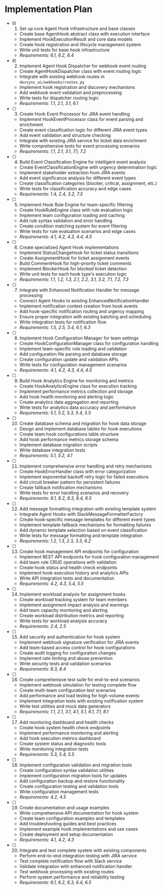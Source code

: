 # Implementation Plan

- [x] 1. Set up core Agent Hook infrastructure and base classes
  - Create base AgentHook abstract class with execution interface
  - Implement HookExecutionResult and core data models
  - Create hook registration and lifecycle management system
  - Write unit tests for base hook infrastructure
  - _Requirements: 6.1, 6.2, 6.4_

- [x] 2. Implement Agent Hook Dispatcher for webhook event routing
  - Create AgentHookDispatcher class with event routing logic
  - Integrate with existing webhook routes in `devsync_ai/webhooks/routes.py`
  - Implement hook registration and discovery mechanisms
  - Add webhook event validation and preprocessing
  - Write tests for dispatcher routing logic
  - _Requirements: 1.1, 2.1, 3.1, 6.1_

- [ ] 3. Create Hook Event Processor for JIRA event handling
  - Implement HookEventProcessor class for event parsing and enrichment
  - Create event classification logic for different JIRA event types
  - Add event validation and structure checking
  - Integrate with existing JIRA service for ticket data enrichment
  - Write comprehensive tests for event processing scenarios
  - _Requirements: 1.1, 2.1, 3.1, 7.1, 7.2_

- [ ] 4. Build Event Classification Engine for intelligent event analysis
  - Create EventClassificationEngine with urgency determination logic
  - Implement stakeholder extraction from JIRA events
  - Add event significance analysis for different event types
  - Create classification categories (blocker, critical, assignment, etc.)
  - Write tests for classification accuracy and edge cases
  - _Requirements: 1.4, 2.4, 3.2, 7.3_

- [ ] 5. Implement Hook Rule Engine for team-specific filtering
  - Create HookRuleEngine class with rule evaluation logic
  - Implement team configuration loading and caching
  - Add rule syntax validation and error handling
  - Create condition matching system for event filtering
  - Write tests for rule evaluation scenarios and edge cases
  - _Requirements: 4.1, 4.2, 4.3, 4.4, 4.5_

- [ ] 6. Create specialized Agent Hook implementations
  - Implement StatusChangeHook for ticket status transitions
  - Create AssignmentHook for ticket assignment events
  - Build CommentHook for high-priority ticket comments
  - Implement BlockerHook for blocked ticket detection
  - Write unit tests for each hook type's execution logic
  - _Requirements: 1.1, 1.2, 1.3, 2.1, 2.2, 3.1, 3.2, 7.1, 7.2, 7.3_

- [ ] 7. Integrate with Enhanced Notification Handler for message processing
  - Connect Agent Hooks to existing EnhancedNotificationHandler
  - Implement notification context creation from hook events
  - Add hook-specific notification routing and urgency mapping
  - Ensure proper integration with existing batching and scheduling
  - Write integration tests for notification flow
  - _Requirements: 1.5, 2.5, 3.4, 6.1, 6.3_

- [ ] 8. Implement Hook Configuration Manager for team settings
  - Create HookConfigurationManager class for configuration handling
  - Implement team-specific rule loading and validation
  - Add configuration file parsing and database storage
  - Create configuration update and validation APIs
  - Write tests for configuration management scenarios
  - _Requirements: 4.1, 4.2, 4.3, 4.4, 4.5_

- [ ] 9. Build Hook Analytics Engine for monitoring and metrics
  - Create HookAnalyticsEngine class for execution tracking
  - Implement performance metrics collection and storage
  - Add hook health monitoring and alerting logic
  - Create analytics data aggregation and reporting
  - Write tests for analytics data accuracy and performance
  - _Requirements: 5.1, 5.2, 5.3, 5.4, 5.5_

- [ ] 10. Create database schema and migration for hook data storage
  - Design and implement database tables for hook executions
  - Create team hook configurations table structure
  - Add hook performance metrics storage schema
  - Implement database migration scripts
  - Write database integration tests
  - _Requirements: 5.1, 5.2, 4.1_

- [ ] 11. Implement comprehensive error handling and retry mechanisms
  - Create HookErrorHandler class with error categorization
  - Implement exponential backoff retry logic for failed executions
  - Add circuit breaker pattern for persistent failures
  - Create fallback notification mechanisms
  - Write tests for error handling scenarios and recovery
  - _Requirements: 8.1, 8.2, 8.3, 8.4, 8.5_

- [ ] 12. Add message formatting integration with existing template system
  - Integrate Agent Hooks with SlackMessageFormatterFactory
  - Create hook-specific message templates for different event types
  - Implement template fallback mechanisms for formatting failures
  - Add dynamic template selection based on event classification
  - Write tests for message formatting and template integration
  - _Requirements: 1.2, 1.3, 2.3, 3.3, 6.2_

- [ ] 13. Create hook management API endpoints for configuration
  - Implement REST API endpoints for hook configuration management
  - Add team rule CRUD operations with validation
  - Create hook status and health check endpoints
  - Implement hook execution history and analytics APIs
  - Write API integration tests and documentation
  - _Requirements: 4.2, 4.3, 5.4, 5.5_

- [ ] 14. Implement workload analysis for assignment hooks
  - Create workload tracking system for team members
  - Implement assignment impact analysis and warnings
  - Add team capacity monitoring and alerting
  - Create workload distribution metrics and reporting
  - Write tests for workload analysis accuracy
  - _Requirements: 2.4, 2.5_

- [ ] 15. Add security and authentication for hook system
  - Implement webhook signature verification for JIRA events
  - Add team-based access control for hook configurations
  - Create audit logging for configuration changes
  - Implement rate limiting and abuse prevention
  - Write security tests and validation scenarios
  - _Requirements: 8.3, 8.4_

- [ ] 16. Create comprehensive test suite for end-to-end scenarios
  - Implement webhook simulation for testing complete flow
  - Create multi-team configuration test scenarios
  - Add performance and load testing for high-volume events
  - Implement integration tests with existing notification system
  - Write test utilities and mock data generators
  - _Requirements: 1.1, 2.1, 3.1, 4.1, 5.1, 6.1, 7.1, 8.1_

- [ ] 17. Add monitoring dashboard and health checks
  - Create hook system health check endpoints
  - Implement performance monitoring and alerting
  - Add hook execution metrics dashboard
  - Create system status and diagnostic tools
  - Write monitoring integration tests
  - _Requirements: 5.3, 5.4, 5.5_

- [ ] 18. Implement configuration validation and migration tools
  - Create configuration syntax validation utilities
  - Implement configuration migration tools for updates
  - Add configuration backup and restore functionality
  - Create configuration testing and validation tools
  - Write configuration management tests
  - _Requirements: 4.2, 4.5_

- [ ] 19. Create documentation and usage examples
  - Write comprehensive API documentation for hook system
  - Create team configuration examples and templates
  - Add troubleshooting guides and best practices
  - Implement example hook implementations and use cases
  - Create deployment and setup documentation
  - _Requirements: 4.1, 4.2, 4.3_

- [ ] 20. Integrate and test complete system with existing components
  - Perform end-to-end integration testing with JIRA service
  - Test complete notification flow with Slack service
  - Validate integration with enhanced notification handler
  - Test webhook processing with existing routes
  - Perform system performance and reliability testing
  - _Requirements: 6.1, 6.2, 6.3, 6.4, 6.5_